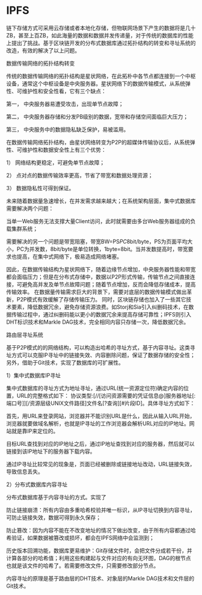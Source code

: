 # IPFS
链下存储方式可采用云存储或者本地化存储，但物联网场景下产生的数据将是几十ZB，甚至上百ZB，如此海量的数据和数据并发传递量，对于传统的数据库的性能上提出了挑战。基于区块链开发的分布式数据库通过拓扑结构的转变和寻址系统的改造，有效的解决了以上问题。

数据传输网络的拓扑结构转变

传统的数据传输网络的拓扑结构是星状网络，在此拓朴中各节点都连接到一个中枢设备，通常这个中枢设备是中央服务器。星状网络下的数据传输模式，从系统弹性、可维护性和安全性看，它有三个缺点：

第一，	中央服务器易遭受攻击，出现单节点故障；

第二，	中央服务器存储和分发PB级别的数据，宽带和存储空间面临巨大压力；

第三，		中央服务中的数据隐私缺乏保护，易被滥用。

在数据传输网络拓扑结构，由星状网络转变为P2P的超媒体传输协议后，从系统弹性、可维护性和数据安全性上有三个优势：

1）	网络结构更稳定，可避免单节点故障；

2）	点对点的数据传输效率更高，节省了带宽和数据处理资源；

3）	数据隐私性可得到保证。

未来随着数据量急速增长，在并发需求越来越大；在系统架构层面，集中式数据库需要解决两个问题：
  
  当单一Web服务无法支撑大量Client访问，此时就需要由多台Web服务器组成的负载集群系统；
	
  需要解决的另一个问题是带宽阻塞，带宽BW=PS*PC*8bit/byte，PS为页面平均大小，PC为并发数，8bit/byte是单位转换，1byte=8bit。当并发数提高时，带宽要求也提高，在集中式网络下，极易造成网络堵塞。

因此，在数据传输结构为星状网络下，随着边缘节点增加，中央服务器性能和带宽都会面临压力；但是在分布式存储中，数据以P2P形式传输，传输节点之间直接连接，可避免高并发及单节点故障问题；随着节点增加，反而会降低存储成本，提高传输效率。
在数据量传输需求巨大的背景下，需要对底层的数据传输模式做出革新，P2P模式有效缓解了存储传输压力。
同时，区块链存储也加入了一些其它技术要素，降低数据冗余，避免存储资源浪费。如Storj和Sia引入纠删码技术，在数据传输过程中，通过纠删码能以更小的数据冗余来提高存储可靠性；IPFS则引入DHT标识技术和Markle DAG技术，完全相同内容只存储一次，降低数据冗余。

路由层寻址系统

基于P2P模式的的网络结构，可以构造出哈希的寻址方式，基于内容寻址。这类寻址方式可以克服IP寻址中的链接失效、内容删除问题，保证了数据存储的安全性；另外，借助于Git技术，实现了数据库的可扩展性。

1）集中式数据库IP寻址

集中式数据库的寻址方式为地址寻址，通过URL(统一资源定位符)确定内容的位置，URL的完整格式如下：
协议类型:[//[访问资源需要的凭证信息@]服务器地址[:端口号]][/资源层级UNIX文件路径]文件名[?查询][#片段ID]。具体寻址方式如下：
	
  首先，用URL来登录网站，浏览器并不能识别URL是什么，因此从输入URL开始，浏览器就要做域名解析，也就是IP寻址的工作浏览器会解析URL对应的IP地址。网站就是靠IP来定位的。
	
  目标URL查找到对应的IP地址之后，通过IP地址查找到对应的服务器，然后就可以链接到该IP地址下的服务器下载内容。

通过IP寻址比较常见的现象是，页面已经被删除或链接地址改动，URL链接失效，导致信息丢失。

2）分布式数据库内容寻址

分布式数据库基于内容寻址的方式。实现了
	
  防止链接崩溃：所有内容由多重哈希校验并唯一标识，从IP寻址切换到内容寻址，可防止链接失效，数据可得到永久保存；
	
  防止篡改：因为内容不能在不改变地址的情况下做出改变，由于所有内容都通过哈希验证，如果数据被篡改或损坏，都会在IPFS网络中会监测到；
  
  历史版本回溯功能，数据库更易维护：Git存储文件时，会把文件分成若干份，并计算各部分的哈希值；利用这些构建起与文件对应的有向无环图，DAG的根节点也就是该文件的哈希了。若需要修改文件，只需要修改部分节点。

内容寻址的原理是基于路由层的DHT技术、对象层的Markle DAG技术和文件层的Git技术。














